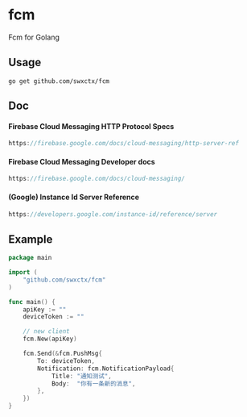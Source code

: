 # fcm
Fcm for Golang

## Usage

```shell
go get github.com/swxctx/fcm
```

## Doc
#### Firebase Cloud Messaging HTTP Protocol Specs

```js
https://firebase.google.com/docs/cloud-messaging/http-server-ref
```

#### Firebase Cloud Messaging Developer docs

```js
https://firebase.google.com/docs/cloud-messaging/
```
#### (Google) Instance Id Server Reference

```js
https://developers.google.com/instance-id/reference/server
```

## Example

```go
package main

import (
	"github.com/swxctx/fcm"
)

func main() {
	apiKey := ""
	deviceToken := ""

	// new client
	fcm.New(apiKey)

	fcm.Send(&fcm.PushMsg{
		To: deviceToken,
		Notification: fcm.NotificationPayload{
			Title: "通知测试",
			Body:  "你有一条新的消息",
		},
	})
}
```
